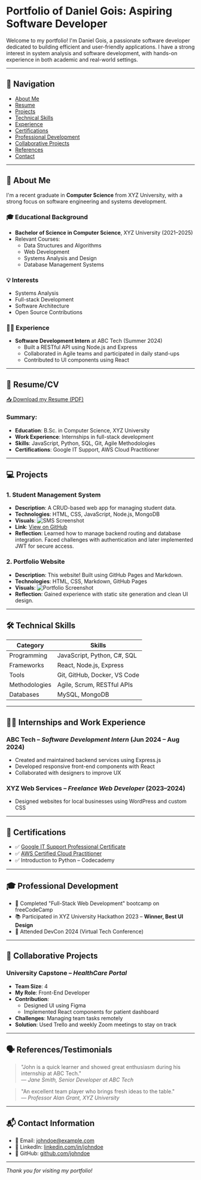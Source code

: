 # Portfolio of Daniel Gois: Aspiring Software Developer

Welcome to my portfolio! I'm Daniel Gois, a passionate software developer dedicated to building efficient and user-friendly applications. I have a strong interest in system analysis and software development, with hands-on experience in both academic and real-world settings.

---

## 🔗 Navigation
- [About Me](#-about-me)
- [Resume](#-resumecv)
- [Projects](#-projects)
- [Technical Skills](#-technical-skills)
- [Experience](#-internships-and-work-experience)
- [Certifications](#-certifications)
- [Professional Development](#-professional-development)
- [Collaborative Projects](#-collaborative-projects)
- [References](#-referencestestimonials)
- [Contact](#-contact-information)

---

## 📌 About Me

I'm a recent graduate in **Computer Science** from XYZ University, with a strong focus on software engineering and systems development.

### 🎓 Educational Background
- **Bachelor of Science in Computer Science**, XYZ University (2021–2025)
- Relevant Courses:
  - Data Structures and Algorithms
  - Web Development
  - Systems Analysis and Design
  - Database Management Systems

### 💡 Interests
- Systems Analysis
- Full-stack Development
- Software Architecture
- Open Source Contributions

### 🧑‍💼 Experience
- **Software Development Intern** at ABC Tech (Summer 2024)
  - Built a RESTful API using Node.js and Express
  - Collaborated in Agile teams and participated in daily stand-ups
  - Contributed to UI components using React

---

## 📄 Resume/CV

[📥 Download my Resume (PDF)](resume.pdf)

### Summary:
- **Education**: B.Sc. in Computer Science, XYZ University
- **Work Experience**: Internships in full-stack development
- **Skills**: JavaScript, Python, SQL, Git, Agile Methodologies
- **Certifications**: Google IT Support, AWS Cloud Practitioner

---

## 💻 Projects

### 1. **Student Management System**
- **Description**: A CRUD-based web app for managing student data.
- **Technologies**: HTML, CSS, JavaScript, Node.js, MongoDB
- **Visuals**: ![SMS Screenshot](projects/sms.png)
- **Link**: [View on GitHub](https://github.com/johndoe/student-management-system)
- **Reflection**: Learned how to manage backend routing and database integration. Faced challenges with authentication and later implemented JWT for secure access.

### 2. **Portfolio Website**
- **Description**: This website! Built using GitHub Pages and Markdown.
- **Technologies**: HTML, CSS, Markdown, GitHub Pages
- **Visuals**: ![Portfolio Screenshot](projects/portfolio.png)
- **Reflection**: Gained experience with static site generation and clean UI design.

---

## 🛠 Technical Skills

| Category         | Skills                                      |
|------------------|---------------------------------------------|
| Programming      | JavaScript, Python, C#, SQL                 |
| Frameworks       | React, Node.js, Express                     |
| Tools            | Git, GitHub, Docker, VS Code                |
| Methodologies    | Agile, Scrum, RESTful APIs                  |
| Databases        | MySQL, MongoDB                              |

---

## 🧑‍💼 Internships and Work Experience

### ABC Tech – *Software Development Intern* (Jun 2024 – Aug 2024)
- Created and maintained backend services using Express.js
- Developed responsive front-end components with React
- Collaborated with designers to improve UX

### XYZ Web Services – *Freelance Web Developer* (2023–2024)
- Designed websites for local businesses using WordPress and custom CSS

---

## 📜 Certifications

- ✅ [Google IT Support Professional Certificate](https://coursera.org/google-it-cert)
- ✅ [AWS Certified Cloud Practitioner](https://aws.amazon.com/certification)
- ✅ Introduction to Python – Codecademy

---

## 🎓 Professional Development

- 🎯 Completed "Full-Stack Web Development" bootcamp on freeCodeCamp
- 📚 Participated in XYZ University Hackathon 2023 – **Winner, Best UI Design**
- 🧠 Attended DevCon 2024 (Virtual Tech Conference)

---

## 🤝 Collaborative Projects

### University Capstone – *HealthCare Portal*
- **Team Size**: 4
- **My Role**: Front-End Developer
- **Contribution**:
  - Designed UI using Figma
  - Implemented React components for patient dashboard
- **Challenges**: Managing team tasks remotely
- **Solution**: Used Trello and weekly Zoom meetings to stay on track

---

## 🗣 References/Testimonials

> "John is a quick learner and showed great enthusiasm during his internship at ABC Tech."  
> — *Jane Smith, Senior Developer at ABC Tech*

> "An excellent team player who brings fresh ideas to the table."  
> — *Professor Alan Grant, XYZ University*

---

## 📬 Contact Information

- 📧 Email: johndoe@example.com
- 💼 LinkedIn: [linkedin.com/in/johndoe](https://linkedin.com/in/johndoe)
- 🐙 GitHub: [github.com/johndoe](https://github.com/johndoe)

---

_Thank you for visiting my portfolio!_
